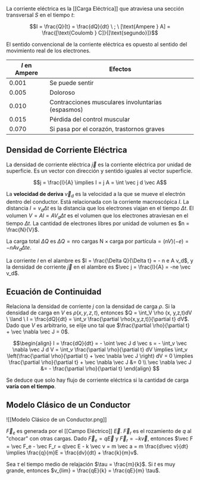 La corriente eléctrica es la [[Carga Eléctrica]] que atraviesa una sección transversal $S$ en el tiempo $t$:

$$I = \frac{Q}{t} = \frac{dQ}{dt} \ ; \ [\text{Ampere } A] = \frac{[\text{Coulomb } C]}{[\text{segundo}]}$$

El sentido convencional de la corriente eléctrica es opuesto al sentido del movimiento real de los electrones.

| $I$ en Ampere | Efectos                                           |
| ------------- | ------------------------------------------------- |
| 0.001         | Se puede sentir                                   |
| 0.005         | Doloroso                                          |
| 0.010         | Contracciones musculares involuntarias (espasmos) |
| 0.015         | Pérdida del control muscular                      |
| 0.070         | Si pasa por el corazón, trastornos graves         |

## Densidad de Corriente Eléctrica

La densidad de corriente eléctrica $\vec j$ es la corriente eléctrica por unidad de superficie. Es un vector con dirección y sentido iguales al vector superficie.

$$j = \frac{I}{A} \implies I = j A = \int \vec j d \vec A$$

La **velocidad de deriva** $\vec v_d$ es la velocidad a la que se mueve el electrón dentro del conductor. Está relacionada con la corriente macroscópica $I$. La distancia $l = v_d \Delta t$ es la distancia que los electrones viajan en el tiempo $\Delta t$. El volumen $V = Al = A V_d \Delta t$ es el volumen que los electrones atraviesan en el tiempo $\Delta t$. La cantidad de electrones libres por unidad de volumen es $n = \frac{N}{V}$.

La carga total $\Delta Q$ es $\Delta Q = \text{nro cargas N} \times \text{carga por partícula} = (nV)(-e) = -n A v_d \Delta t e$.

La corriente $I$ en el alambre es $I = \frac{\Delta Q}{\Delta t} = - n e A v_d$, y la densidad de corriente $\vec j$ en el alambre es $\vec j = \frac{I}{A} = -ne \vec v_d$.

## Ecuación de Continuidad

Relaciona la densidad de corriente $j$ con la densidad de carga $\rho$. Si la densidad de carga en $V$ es $\rho(x, y, z, t)$, entonces $Q = \int_V \rho (x, y,z,t)dV \ \land \ I = \frac{dQ}{dt} = \int_v \frac{\partial \rho(x,y,z,t)}{\partial t} dV$. Dado que $V$ es arbitrario, se elije uno tal que $\frac{\partial \rho}{\partial t} + \vec \nabla \vec J = 0$.

$$\begin{align}
I = \frac{dQ}{dt} = - \oint \vec J d \vec s = - \int_v \vec \nabla \vec J d V = \int_v \frac{\partial \rho}{\partial t} dV \implies \int_v \left(\frac{\partial \rho}{\partial t} + \vec \nabla \vec J \right) dV = 0 \implies \frac{\partial \rho}{\partial t} + \vec \nabla \vec J &= 0 \\
\vec \nabla \vec J &= - \frac{\partial \rho}{\partial t}
\end{align}
$$

Se deduce que solo hay flujo de corriente eléctrica si la cantidad de carga **varía con el tiempo**.

## Modelo Clásico de un Conductor

![[Modelo Clásico de un Conductor.png]]

$\vec F_e$ es generada por el [[Campo Eléctrico]] $\vec E$. $\vec F_r$ es el rozamiento de $q$ al "chocar" con otras cargas. Dado $\vec F_e = q \vec E$ y $\vec F_r = -k \vec v$, entonces $\vec F = \vec F_e - \vec F_r = q\vec E - k \vec v = m \vec a = m \frac{d\vec v}{dt} \implies \frac{q}{m}E = \frac{dv}{dt} + \frac{k}{m}v$.

Sea $\tau$ el tiempo medio de relajación $\tau = \frac{m}{k}$. Si $t$ es muy grande, entonces $v_{lim} = \frac{qE}{k} = \frac{qE}{m} \tau$.